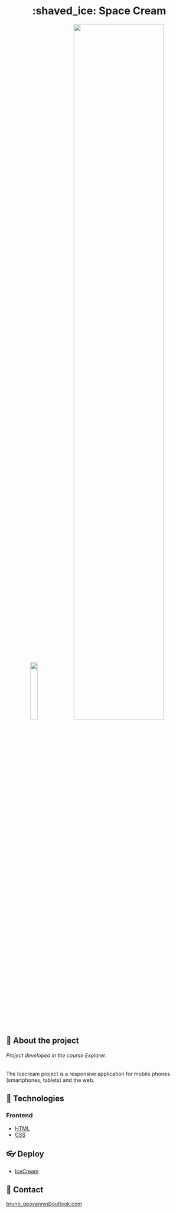 <h1 align='center'>
  :shaved_ice: Space Cream
</h1>

<div display="flex" align="center">
<img width="20%" src="https://i.imgur.com/UHAXsgK.png"/>
  <img width="69.5%" src="https://i.imgur.com/AZxGKRm.png"/>
</div>

## 📃 About the project
###### Project developed in the course Explorer.

The Icecream project is a responsive application for mobile phones (smartphones, tablets) and the web.

## 🚀 Technologies

### Frontend
- [HTML](https://developer.mozilla.org/pt-BR/docs/Web/HTML)
- [CSS](https://developer.mozilla.org/pt-BR/docs/Web/CSS)

## :eyeglasses: Deploy

- [IceCream](https://responsividade-grid-stage3.netlify.app/)

## 💛 Contact
bruno_geovanny@outlook.com
